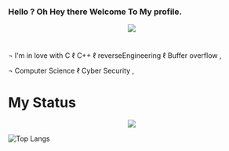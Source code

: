 ### Hello ? Oh Hey there Welcome To My **profile**.

<div align="center" dir="auto"><a target="_blank" rel="noopener noreferrer nofollow" href="https://camo.githubusercontent.com/a1da4ad8d47eb29180f0690d86bbf96b664c2937e8fd67576e41aa725058fe05/68747470733a2f2f6769746875622d726561646d652d73746174732e76657263656c2e6170702f6170693f757365726e616d653d4d657332642673686f775f69636f6e733d7472756526636f756e745f707269766174653d7472756526686964655f626f726465723d74727565"><img src="https://camo.githubusercontent.com/a1da4ad8d47eb29180f0690d86bbf96b664c2937e8fd67576e41aa725058fe05/68747470733a2f2f6769746875622d726561646d652d73746174732e76657263656c2e6170702f6170693f757365726e616d653d4d657332642673686f775f69636f6e733d7472756526636f756e745f707269766174653d7472756526686964655f626f726465723d74727565" align="center" data-canonical-src="https://github-readme-stats.vercel.app/api?username=Mes2d&amp;show_icons=true&amp;count_private=true&amp;hide_border=true" style="max-width: 100%;"></a></div>

#

¬  I'm in love with C ℓ C++ ℓ reverseEngineering ℓ Buffer overflow ,

¬  Computer Science ℓ Cyber Security ,

#

# My Status 

<div align="center" dir="auto"><a target="_blank" rel="noopener noreferrer nofollow" href="https://camo.githubusercontent.com/a1da4ad8d47eb29180f0690d86bbf96b664c2937e8fd67576e41aa725058fe05/68747470733a2f2f6769746875622d726561646d652d73746174732e76657263656c2e6170702f6170693f757365726e616d653d4d657332642673686f775f69636f6e733d7472756526636f756e745f707269766174653d7472756526686964655f626f726465723d74727565"><img src="https://camo.githubusercontent.com/a1da4ad8d47eb29180f0690d86bbf96b664c2937e8fd67576e41aa725058fe05/68747470733a2f2f6769746875622d726561646d652d73746174732e76657263656c2e6170702f6170693f757365726e616d653d4d657332642673686f775f69636f6e733d7472756526636f756e745f707269766174653d7472756526686964655f626f726465723d74727565" align="center" data-canonical-src="https://github-readme-stats.vercel.app/api?username=Mes2d&amp;show_icons=true&amp;count_private=true&amp;hide_border=true" style="max-width: 100%;"></a></div>

![Top Langs](https://github-readme-stats.vercel.app/api/top-langs/?username=rootL0r&theme=radical)
